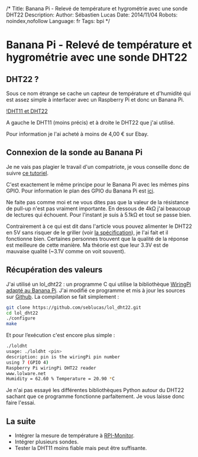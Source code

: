 /*
Title: Banana Pi - Relevé de température et hygrométrie avec une sonde DHT22
Description: 
Author: Sébastien Lucas
Date: 2014/11/04
Robots: noindex,nofollow
Language: fr
Tags: bpi
*/
# Banana Pi - Relevé de température et hygrométrie avec une sonde DHT22

## DHT22 ?

Sous ce nom étrange se cache un capteur de température et d'humidité qui est assez simple à interfacer avec un Raspberry Pi et donc un Banana Pi.

[!DHT11 et DHT22](/blog/DHT11-DHT22.jpg)

A gauche le DHT11 (moins précis) et à droite le DHT22 que j'ai utilisé.

Pour information je l'ai acheté à moins de 4,00 € sur Ebay.

## Connexion de la sonde au Banana Pi

Je ne vais pas plagier le travail d'un compatriote, je vous conseille donc de suivre [ce tutoriel](http://www.manuel-esteban.com/lire-une-sonde-dht22-avec-un-raspberry-pi/).

C'est exactement le même principe pour le Banana Pi avec les mêmes pins GPIO. Pour information le plan des GPIO du Banana Pi est [ici](http://wiki.bananapi.org/index.php/Bananapi_pin_definition).

Ne faite pas comme moi et ne vous dites pas que la valeur de la résistance de pull-up n'est pas vraiment importante. En dessous de 4kΩ j'ai beaucoup de lectures qui échouent. Pour l'instant je suis à 5.1kΩ et tout se passe bien.

Contrairement à ce qui est dit dans l'article vous pouvez alimenter le DHT22 en 5V sans risquer de le griller (voir [la spécification](https://www.sparkfun.com/datasheets/Sensors/Temperature/DHT22.pdf)), je l'ai fait et il fonctionne bien. Certaines personnes trouvent que la qualité de la réponse est meilleure de cette manière. Ma théorie est que leur 3.3V est de mauvaise qualité (~3.1V comme on voit souvent).

## Récupération des valeurs

J'ai utilisé un lol_dht22 : un programme C qui utilise la bibliothèque [WiringPi adapté au Banana Pi](https://github.com/LeMaker/WiringBPi). J'ai modifié ce programme et mis à jour les sources sur [Github](https://github.com/seblucas/lol_dht22). La compilation se fait simplement :

```bash
git clone https://github.com/seblucas/lol_dht22.git
cd lol_dht22
./configure
make
```

Et pour l’exécution c'est encore plus simple :

```bash
./loldht
usage: ./loldht <pin>
description: pin is the wiringPi pin number
using 7 (GPIO 4)
Raspberry Pi wiringPi DHT22 reader
www.lolware.net
Humidity = 62.60 % Temperature = 20.90 *C
```

Je n'ai pas essayé les différentes bibliothèques Python autour du DHT22 sachant que ce programme fonctionne parfaitement. Je vous laisse donc faire l'essai.

## La suite

 * Intégrer la mesure de température à [RPI-Monitor](banana-pi-5-rpi-monitor).
 * Intégrer plusieurs sondes.
 * Tester la DHT11 moins fiable mais peut être suffisante.